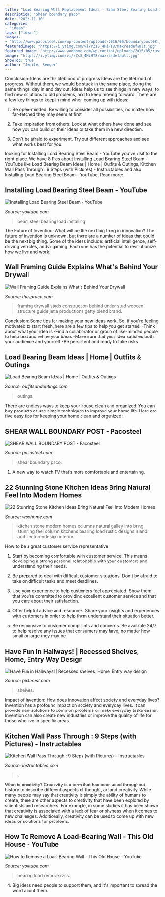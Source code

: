 ```yaml
---
title: "Load Bearing Wall Replacement Ideas - Beam Steel Bearing Load Installing"
description: "Shear boundary paco"
date: "2022-11-10"
categories:
- "ideas"
tags: ["ideas"]
images:
- "http://www.pacosteel.com/wp-content/uploads/2016/06/boundarypost08.jpg"
featuredImage: "https://i.ytimg.com/vi/rZsS_4HiHT8/maxresdefault.jpg"
featured_image: "http://www.woohome.com/wp-content/uploads/2015/05/rustic-stone-kitchen-woohome-18.jpg"
image: "https://i.ytimg.com/vi/rZsS_4HiHT8/maxresdefault.jpg"
ShowToc: true
author: "Jenifer Senger"
---
```



Conclusion: Ideas are the lifeblood of progress
Ideas are the lifeblood of progress. Without them, we would be stuck in the same place, doing the same things, day in and day out. Ideas help us to see things in new ways, to find new solutions to old problems, and to keep moving forward.
There are a few key things to keep in mind when coming up with ideas:

1. Be open-minded. Be willing to consider all possibilities, no matter how far-fetched they may seem at first.

2. Take inspiration from others. Look at what others have done and see how you can build on their ideas or take them in a new direction.

3. Don’t be afraid to experiment. Try out different approaches and see what works best for you.

	

		
looking for Installing Load Bearing Steel Beam - YouTube you've visit to the right place. We have 8 Pics about Installing Load Bearing Steel Beam - YouTube like Load Bearing Beam Ideas | Home | Outfits &amp; Outings, Kitchen Wall Pass Through : 9 Steps (with Pictures) - Instructables and also Installing Load Bearing Steel Beam - YouTube. Read more:
		
    
## Installing Load Bearing Steel Beam - YouTube

<img loading=lazy src="http://i1.ytimg.com/vi/X5oo_5zYbEg/maxresdefault.jpg" onerror="this.onerror=null;this.src='https://tse3.mm.bing.net/th?id=OIP.fARh-zn8akZHL_pukslAiAHaEK&amp;pid=15.1';" alt="Installing Load Bearing Steel Beam - YouTube">

_Source: youtube.com_

>beam steel bearing load installing. 

	

The Future of Invention: What will be the next big thing in innovation?
The future of invention is unknown, but there are a number of ideas that could be the next big thing. Some of the ideas include: artificial intelligence, self-driving vehicles, andvr gaming. Each one has the potential to revolutionize how we live and work.

    
## Wall Framing Guide Explains What&#039;s Behind Your Drywall

<img loading=lazy src="https://fthmb.tqn.com/eX8wufnmujQe53E5tAvqEm5KQNw=/960x0/filters:no_upscale():max_bytes(150000):strip_icc()/173809581-58a47cd23df78c4758777797.jpg" onerror="this.onerror=null;this.src='https://tse4.mm.bing.net/th?id=OIP.4UPiAICYyN94JYJKtxbQbgHaE8&amp;pid=15.1';" alt="Wall Framing Guide Explains What&#039;s Behind Your Drywall">

_Source: thespruce.com_

>framing drywall studs construction behind under stud wooden structure guide jetta productions getty blend brand. 

	

Conclusion: Some tips for making your new ideas work.
So, if you're feeling motivated to start fresh, here are a few tips to help you get started: 
-Think about what your idea is 
-Find a collaborator or group of like-minded people to help test and refine your ideas 
-Make sure that your idea satisfies both your audience and yourself 
-Be persistent and ready to take risks

    
## Load Bearing Beam Ideas | Home | Outfits &amp; Outings

<img loading=lazy src="https://outfitsandoutings.com/wp-content/uploads/2020/07/IMG_3323-768x1024.jpg" onerror="this.onerror=null;this.src='https://tse3.mm.bing.net/th?id=OIP.KehsIv8AmqV9RQWpJHQg6wHaJ4&amp;pid=15.1';" alt="Load Bearing Beam Ideas | Home | Outfits &amp; Outings">

_Source: outfitsandoutings.com_

>outings. 

	

There are endless ways to keep your house clean and organized. You can buy products or use simple techniques to improve your home life. Here are five easy tips for keeping your home clean and organized:

    
## SHEAR WALL BOUNDARY POST - Pacosteel

<img loading=lazy src="http://www.pacosteel.com/wp-content/uploads/2016/06/boundarypost08.jpg" onerror="this.onerror=null;this.src='https://tse2.mm.bing.net/th?id=OIP.HR_Ehd-9GigyfwW-j9bY9AHaGx&amp;pid=15.1';" alt="SHEAR WALL BOUNDARY POST - Pacosteel">

_Source: pacosteel.com_

>shear boundary paco. 

	

1. A new way to watch TV that’s more comfortable and entertaining.

    
## 22 Stunning Stone Kitchen Ideas Bring Natural Feel Into Modern Homes

<img loading=lazy src="http://www.woohome.com/wp-content/uploads/2015/05/rustic-stone-kitchen-woohome-18.jpg" onerror="this.onerror=null;this.src='https://tse2.mm.bing.net/th?id=OIP.2BnUQ6usqdp8VHxg5pUeUQHaLK&amp;pid=15.1';" alt="22 Stunning Stone Kitchen Ideas Bring Natural Feel Into Modern Homes">

_Source: woohome.com_

>kitchen stone modern homes columns natural galley into bring stunning feel column kitchens bearing load rustic designs island architecturendesign interior. 

	

How to be a great customer service representative
1. Start by becoming comfortable with customer service. This means developing a strong personal relationship with your customers and understanding their needs.
2. Be prepared to deal with difficult customer situations. Don't be afraid to take on difficult tasks and meet deadlines.

3. Use your experience to help customers feel appreciated. Show them that you're committed to providing excellent customer service and that you care about their satisfaction.

4. Offer helpful advice and resources. Share your insights and experiences with customers in order to help them understand their situation better.

5. Be responsive to customer complaints and concerns. Be available 24/7 to help resolve any issues that consumers may have, no matter how small or large they may be.

    
## Have Fun In Hallways! | Recessed Shelves, Home, Entry Way Design

<img loading=lazy src="https://i.pinimg.com/736x/f9/f7/2a/f9f72a9c1c36b19deb1990e3d3fafc17--recessed-shelves-wall-shelves.jpg" onerror="this.onerror=null;this.src='https://tse4.mm.bing.net/th?id=OIP.5cEm1EK-hFp95tJ6_OjvdQAAAA&amp;pid=15.1';" alt="Have Fun in Hallways! | Recessed shelves, Home, Entry way design">

_Source: pinterest.com_

>shelves. 

	

Impact of invention: How does innovation affect society and everyday lives?
Invention has a profound impact on society and everyday lives. It can provide new solutions to common problems or make everyday tasks easier. Invention can also create new industries or improve the quality of life for those who live in specific areas.

    
## Kitchen Wall Pass Through : 9 Steps (with Pictures) - Instructables

<img loading=lazy src="https://content.instructables.com/ORIG/FS8/LKQM/HTD7RAO8/FS8LKQMHTD7RAO8.jpg?frame=1&amp;width=2100" onerror="this.onerror=null;this.src='https://tse4.mm.bing.net/th?id=OIP.mz-2xNfXzAQ5SlJixyZG8gHaGL&amp;pid=15.1';" alt="Kitchen Wall Pass Through : 9 Steps (with Pictures) - Instructables">

_Source: instructables.com_

>. 

	

What is creativity?
Creativity is a term that has been used throughout history to describe different aspects of thought, art and creativity. While many people may say that creativity is simply the ability of humans to create, there are other aspects to creativity that have been explored by scientists and researchers. For example, in some studies it has been shown that creativity is associated with a lack of fear or shyness when it comes to new challenges. Additionally, creativity can be used to come up with new ideas or solutions for problems.

    
## How To Remove A Load-Bearing Wall - This Old House - YouTube

<img loading=lazy src="https://i.ytimg.com/vi/rZsS_4HiHT8/maxresdefault.jpg" onerror="this.onerror=null;this.src='https://tse4.mm.bing.net/th?id=OIP.JfZtPqnNfVYccvUC8Tq7zQHaEK&amp;pid=15.1';" alt="How to Remove a Load-Bearing Wall - This Old House - YouTube">

_Source: youtube.com_

>bearing load remove rzss. 

	

4. Big ideas need people to support them, and it's important to spread the word about them.

